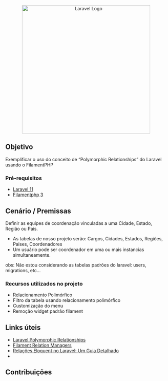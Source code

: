<p align="center"><a href="https://laravel.com" target="_blank"><img src="https://raw.githubusercontent.com/laravel/art/master/logo-lockup/5%20SVG/2%20CMYK/1%20Full%20Color/laravel-logolockup-cmyk-red.svg" width="400" alt="Laravel Logo"></a></p>

## Objetivo

Exemplificar o uso do conceito de “Polymorphic Relationships” do Laravel usando o FilamentPHP

### Pré-requisitos

- [Laravel 11](https://laravel.com/docs/11.x/installation)
- [Filamentphp 3](https://filamentphp.com/docs/3.x/panels/installation)

## Cenário / Premissas

Definir as equipes de coordenação vinculadas a uma Cidade, Estado, Região ou País.

- As tabelas de nosso projeto serão: Cargos, Cidades, Estados, Regiões, Paises, Coordenadores
- Um usuário pode ser coordenador em uma ou mais instancias simultaneamente.

obs: Não estou considerando as tabelas padrões do laravel: users, migrations, etc...

### Recursos utilizados no projeto

- Relacionamento Polimórfico
- Filtro da tabela usando relacionamento polimórfico
- Customização do menu
- Remoção widget padrão filament

## Links úteis

- [Laravel Polymorphic Relationships](https://laravel.com/docs/11.x/eloquent-relationships#polymorphic-relationships)
- [Filament Relation Managers](https://filamentphp.com/docs/3.x/panels/resources/relation-managers)
- [Relações Eloquent no Laravel: Um Guia Detalhado](https://kinsta.com/pt/blog/relacoes-eloquent-laravel/#relacionamentos-polymorphic)
- 

## Contribuições



